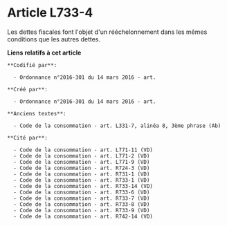 # Article L733-4

Les dettes fiscales font l'objet d'un rééchelonnement dans les mêmes conditions que les autres dettes.

**Liens relatifs à cet article**

	**Codifié par**:

	  - Ordonnance n°2016-301 du 14 mars 2016 - art.

	**Créé par**:

	  - Ordonnance n°2016-301 du 14 mars 2016 - art.

	**Anciens textes**:

	  - Code de la consommation - art. L331-7, alinéa 8, 3ème phrase (Ab)

	**Cité par**:

	  - Code de la consommation - art. L771-11 (VD)
	  - Code de la consommation - art. L771-2 (VD)
	  - Code de la consommation - art. L771-9 (VD)
	  - Code de la consommation - art. R724-3 (VD)
	  - Code de la consommation - art. R731-1 (VD)
	  - Code de la consommation - art. R733-1 (VD)
	  - Code de la consommation - art. R733-14 (VD)
	  - Code de la consommation - art. R733-6 (VD)
	  - Code de la consommation - art. R733-7 (VD)
	  - Code de la consommation - art. R733-8 (VD)
	  - Code de la consommation - art. R733-9 (VD)
	  - Code de la consommation - art. R742-14 (VD)
